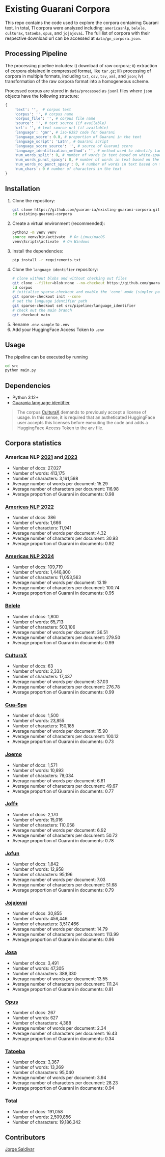 # Existing Guarani Corpora

This repo contains the code used to explore the corpora containing Guarani text. 
In total, 11 corpora were analyzed including: `americasnlp`, `belele`, `culturax`,
`tatoeba`, `opus`, and `jojajovai`. The full list of corpora with their respective
download url can be accessed at `data/gn_corpora.json`.

## Processing Pipeline

The processing pipeline includes: i) download of raw corpora;
ii) extraction of corpora obtained in compressed format, like `tar.gz`;
iii) processing of corpora in multiple formats, including `txt`, `csv`, `tsv`, `xml`, 
and `json`; iv) transformation of the raw corpora format into a homogeneous scheme.

Processed corpus are stored in `data/processed` as `jsonl` files where `json` objects have the 
following structure:
```python
{
    'text': '',  # corpus text
    'corpus': '', # corpus name
    'corpus_file': '', # corpus file name
    'source': '', # text source (if available)
    'url': '', # text source url (if available)
    'language': 'gnr', # iso-6393 code for Guarani
    'language_score': 0.0, # proportion of Guarani in the text
    'language_script': 'Latn', # Guarani script
    'language_score_source': '', # source of Guarani score
    'language_identification_method': '', # method used to identify language
    'num_words_split': 0, # number of words in text based on white-space split
    'num_words_punct_spacy': 0, # number of words in text based on the Spacy generic segmentator
    'num_words_no_punct_spacy': 0, # number of words in text based on the Spacy generic segmentator (excluding punctuation)
    'num_chars': 0 # number of characters in the text
}
```

## Installation

1.  Clone the repository:
    ```bash
    git clone https://github.com/guaran-ia/existing-guarani-corpora.git
    cd existing-guarani-corpora
    ```
2.  Create a virtual environment (recommended):
    ```bash
    python3 -m venv venv
    source venv/bin/activate  # On Linux/macOS
    venv\Scripts\activate  # On Windows
    ```
3.  Install the dependencies:
    ```bash
    pip install -r requirements.txt
    ```
4. Clone the `language identifier` repository:
    ```bash
    # clone without blobs and without checking out files
    git clone --filter=blob:none --no-checkout https://github.com/guaran-ia/corpus.git
    cd corpus
    # initialize sparse-checkout and enable the 'cone' mode (simpler patterns)
    git sparse-checkout init --cone
    # set the language identifier path
    git sparse-checkout set src/pipeline/language_identifier
    # check out the main branch
    git checkout main
    ```
5. Rename `.env.sample` to `.env`
6. Add your HuggingFace Access Token to `.env`

## Usage

The pipeline can be executed by running 

```bash
cd src
python main.py
```

## Dependencies
*   Python 3.12+
*   [Guarania language identifier](https://github.com/guaran-ia/corpus/tree/main/src/pipeline/language_identifier)

> The corpus [CulturaX](https://huggingface.co/datasets/uonlp/CulturaX) demands to 
previously accept a license of usage. In this sense, it is required that an 
autheticated HuggingFace user accepts this licenses before executing the code 
and adds a HuggingFace Access Token to the `env` file.

## Corpora statistics

### Americas NLP [2021](https://github.com/AmericasNLP/americasnlp2021) and [2023](https://github.com/AmericasNLP/americasnlp2023)

* Number of docs: 27,027
* Number of words: 413,175
* Number of characters: 3,161,598
* Average number of words per document: 15.29
* Average number of characters per document: 116.98
* Average proportion of Guarani in documents: 0.98

### [Americas NLP 2022](https://github.com/AmericasNLP/americasnlp2022)

* Number of docs: 386
* Number of words: 1,666
* Number of characters: 11,941
* Average number of words per document: 4.32
* Average number of characters per document: 30.93
* Average proportion of Guarani in documents: 0.92

### [Americas NLP 2024](https://github.com/AmericasNLP/americasnlp2024)

* Number of docs: 109,719
* Number of words: 1,446,800
* Number of characters: 11,053,563
* Average number of words per document: 13.19
* Average number of characters per document: 100.74
* Average proportion of Guarani in documents: 0.95

### [Belele](https://huggingface.co/datasets/facebook/2M-Belebele)

* Number of docs: 1,800
* Number of words: 65,713
* Number of characters: 503,106
* Average number of words per document: 36.51
* Average number of characters per document: 279.50
* Average proportion of Guarani in documents: 0.99

### [CulturaX](https://huggingface.co/datasets/uonlp/CulturaX)

* Number of docs: 63
* Number of words: 2,333
* Number of characters: 17,437
* Average number of words per document: 37.03
* Average number of characters per document: 276.78
* Average proportion of Guarani in documents: 0.99

### [Gua-Spa](https://github.com/pln-fing-udelar/gua-spa-2023)

* Number of docs: 1,500
* Number of words: 23,855
* Number of characters: 150,185
* Average number of words per document: 15.90
* Average number of characters per document: 100.12
* Average proportion of Guarani in documents: 0.73

### [Joemo](https://huggingface.co/datasets/mmaguero/gn-emotion-recognition)

* Number of docs: 1,571
* Number of words: 10,693
* Number of characters: 78,034
* Average number of words per document: 6.81
* Average number of characters per document: 49.67
* Average proportion of Guarani in documents: 0.77

### [Joff+](https://huggingface.co/datasets/mmaguero/gn-offensive-language-identification)

* Number of docs: 2,170
* Number of words: 15,016
* Number of characters: 110,058
* Average number of words per document: 6.92
* Average number of characters per document: 50.72
* Average proportion of Guarani in documents: 0.78

### [Jofun](https://huggingface.co/datasets/mmaguero/gn-humor-detection)

* Number of docs: 1,842
* Number of words: 12,958
* Number of characters: 95,196
* Average number of words per document: 7.03
* Average number of characters per document: 51.68
* Average proportion of Guarani in documents: 0.79

### [Jojajovai](https://github.com/pln-fing-udelar/jojajovai)

* Number of docs: 30,855
* Number of words: 456,446
* Number of characters: 3,517,466
* Average number of words per document: 14.79
* Average number of characters per document: 113.99
* Average proportion of Guarani in documents: 0.96

### [Josa](https://huggingface.co/datasets/mmaguero/gn-jopara-sentiment-analysis)

* Number of docs: 3,491
* Number of words: 47,305
* Number of characters: 388,330
* Average number of words per document: 13.55
* Average number of characters per document: 111.24
* Average proportion of Guarani in documents: 0.81

### [Opus](https://opus.nlpl.eu/GNOME/es&gn/v1/GNOME)

* Number of docs: 267
* Number of words: 627
* Number of characters: 4,388
* Average number of words per document: 2.34
* Average number of characters per document: 16.43
* Average proportion of Guarani in documents: 0.34

### [Tatoeba](https://tatoeba.org/en/downloads)

* Number of docs: 3,367
* Number of words: 13,269
* Number of characters: 95,040
* Average number of words per document: 3.94
* Average number of characters per document: 28.23
* Average proportion of Guarani in documents: 0.94

### Total

* Number of docs: 191,058
* Number of words: 2,509,856
* Number of characters: 19,186,342

## Contributors

[Jorge Saldivar](https://github.com/joausaga)
